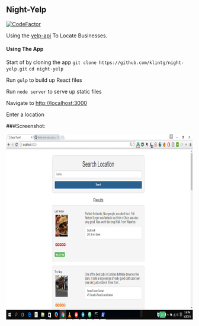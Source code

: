 ## Night-Yelp
[![CodeFactor](https://www.codefactor.io/repository/github/klintg/night-yelp/badge)](https://www.codefactor.io/repository/github/klintg/night-yelp)

Using the [yelp-api](https://www.yelp.com/developers/api_console) To Locate Businesses.

#### Using The App

Start of by cloning the app `git clone https://github.com/klintg/night-yelp.git`
`cd night-yelp`

Run `gulp` to build up React files

Run `node server` to serve up static files

Navigate to [http://localhost:3000](http://localhost:3000)

Enter a location 

###Screenshot:

<img src="https://github.com/klintg/night-yelp/blob/master/src/img/app.png" height="500" width="800" />

